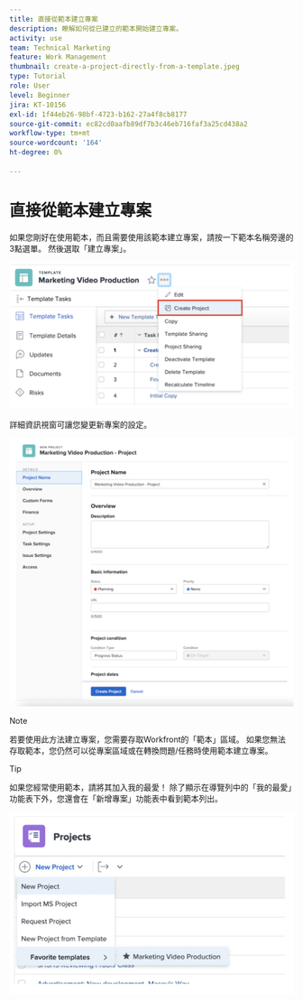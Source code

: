 ```yaml
---
title: 直接從範本建立專案
description: 瞭解如何從已建立的範本開始建立專案。
activity: use
team: Technical Marketing
feature: Work Management
thumbnail: create-a-project-directly-from-a-template.jpeg
type: Tutorial
role: User
level: Beginner
jira: KT-10156
exl-id: 1f44eb26-98bf-4723-b162-27a4f8cb8177
source-git-commit: ec82cd0aafb89df7b3c46eb716faf3a25cd438a2
workflow-type: tm+mt
source-wordcount: '164'
ht-degree: 0%

---
```


# 直接從範本建立專案

如果您剛好在使用範本，而且需要使用該範本建立專案，請按一下範本名稱旁邊的3點選單。 然後選取「建立專案」。

![在功能表中建立專案選項](assets/direct-template-01.png)

詳細資訊視窗可讓您變更新專案的設定。

![專案建立頁面](assets/direct-template-02.png)

>[!NOTE]
>
>若要使用此方法建立專案，您需要存取Workfront的「範本」區域。 如果您無法存取範本，您仍然可以從專案區域或在轉換問題/任務時使用範本建立專案。

>[!TIP]
>
>如果您經常使用範本，請將其加入我的最愛！ 除了顯示在導覽列中的「我的最愛」功能表下外，您還會在「新增專案」功能表中看到範本列出。


![新專案我的最愛範本](assets/direct-template-03.png)

